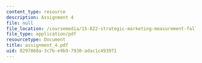```yaml
---
content_type: resource
description: Assignment 4
file: null
file_location: /coursemedia/15-822-strategic-marketing-measurement-fall-2002/8297860a3c7be9b97930adac1c493971_assignment_4.pdf
file_type: application/pdf
resourcetype: Document
title: assignment_4.pdf
uid: 8297860a-3c7b-e9b9-7930-adac1c493971
---
```

